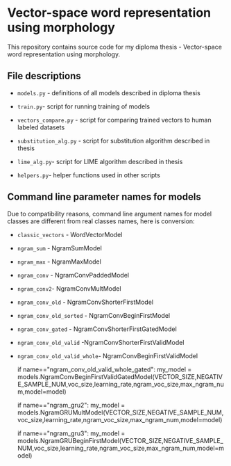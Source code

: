 # Vector-space word representation using morphology

This repository contains source code for my diploma thesis - Vector-space word representation using morphology.

## File descriptions

- `models.py` - definitions of all models described in diploma thesis
- `train.py`- script for running training of models

- `vectors_compare.py` - script for comparing trained vectors to human labeled datasets

- `substitution_alg.py` - script for substitution algorithm described in thesis
- `lime_alg.py`- script for LIME algorithm described in thesis

- `helpers.py`- helper functions used in other scripts

## Command line parameter names for models
Due to compatibility reasons, command line argument names for model classes are different from real classes names, here is conversion:

- `classic_vectors` - WordVectorModel
- `ngram_sum` - NgramSumModel
- `ngram_max` - NgramMaxModel
- `ngram_conv` - NgramConvPaddedModel
- `ngram_conv2`- NgramConvMultModel
- `ngram_conv_old` - NgramConvShorterFirstModel
- `ngram_conv_old_sorted` - NgramConvBeginFirstModel
- `ngram_conv_gated` - NgramConvShorterFirstGatedModel
- `ngram_conv_old_valid` -NgramConvShorterFirstValidModel
- `ngram_conv_old_valid_whole`- NgramConvBeginFirstValidModel

    if name=="ngram_conv_old_valid_whole_gated":
        my_model = models.NgramConvBeginFirstValidGatedModel(VECTOR_SIZE,NEGATIVE_SAMPLE_NUM,voc_size,learning_rate,ngram_voc_size,max_ngram_num,model=model)

    if name=="ngram_gru2":
        my_model = models.NgramGRUMultModel(VECTOR_SIZE,NEGATIVE_SAMPLE_NUM,voc_size,learning_rate,ngram_voc_size,max_ngram_num,model=model)

    if name=="ngram_gru3":
        my_model = models.NgramGRUBeginFirstModel(VECTOR_SIZE,NEGATIVE_SAMPLE_NUM,voc_size,learning_rate,ngram_voc_size,max_ngram_num,model=model)


